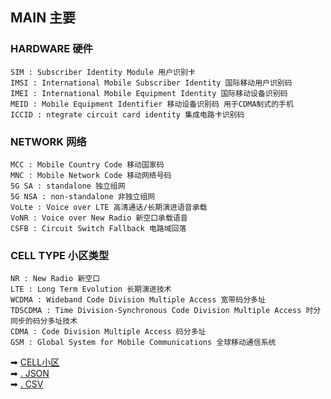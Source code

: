 ## MAIN 主要

### HARDWARE 硬件

    SIM : Subscriber Identity Module 用户识别卡
    IMSI : International Mobile Subscriber Identity 国际移动用户识别码
    IMEI : International Mobile Equipment Identity 国际移动设备识别码
    MEID : Mobile Equipment Identifier 移动设备识别码 用于CDMA制式的手机
    ICCID : ntegrate circuit card identity 集成电路卡识别码

### NETWORK 网络

    MCC : Mobile Country Code 移动国家码
    MNC : Mobile Network Code 移动网络号码
    5G SA : standalone 独立组网
    5G NSA : non-standalone 非独立组网
    VoLte : Voice over LTE 高清通话/长期演进语音承载
    VoNR : Voice over New Radio 新空口承载语音
    CSFB : Circuit Switch Fallback 电路域回落

### CELL TYPE 小区类型

    NR : New Radio 新空口
    LTE : Long Term Evolution 长期演进技术 
    WCDMA : Wideband Code Division Multiple Access 宽带码分多址 
    TDSCDMA : Time Division-Synchronous Code Division Multiple Access 时分同步的码分多址技术 
    CDMA : Code Division Multiple Access 码分多址 
    GSM : Global System for Mobile Communications 全球移动通信系统 

➡ [CELL小区](2022-07-28-CELL.md)  
➡ [. JSON](2022-07-28-JSON.md)  
➡ [. CSV](2022-07-28-CSV.md)  